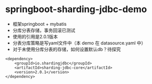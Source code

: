 # springboot-sharding-jdbc-demo

* 框架springboot + mybatis
* 分库分表存储，事务回滚已测试
* 使用的引用是2.0.1版本
* 分表分库策略是写yaml文件中（本 demo 在 datasource.yaml 中）
* 对于未使用分库分表的存储，如何设置默认db？待探究
```
<dependency>
	<groupId>io.shardingjdbc</groupId>
	<artifactId>sharding-jdbc-core</artifactId>
	<version>2.0.1</version>
</dependency>
```